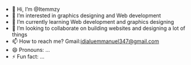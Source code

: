 - 👋 Hi, I’m @Itemmzy
- 👀 I’m interested in graphics designing and Web development 
- 🌱 I’m currently learning Web development and graphics designing 
- 💞️ I’m looking to collaborate on building websites and designing a lot of things 
- 📫 How to reach me? Gmail:idialuemmanuel347@gmail.com 
- 😄 Pronouns: ...
- ⚡ Fun fact: ...

<!---
Itemmzy/Itemmzy is a ✨ special ✨ repository because its `README.md` (this file) appears on your GitHub profile.
You can click the Preview link to take a look at your changes.
--->
